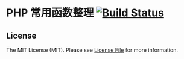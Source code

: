 PHP 常用函数整理 [![Build Status](https://travis-ci.org/tusimo/php-utility.svg?branch=master)](https://travis-ci.org/tusimo/php-utility)
==================


## License

The MIT License (MIT). Please see [License File](LICENSE) for more information.
